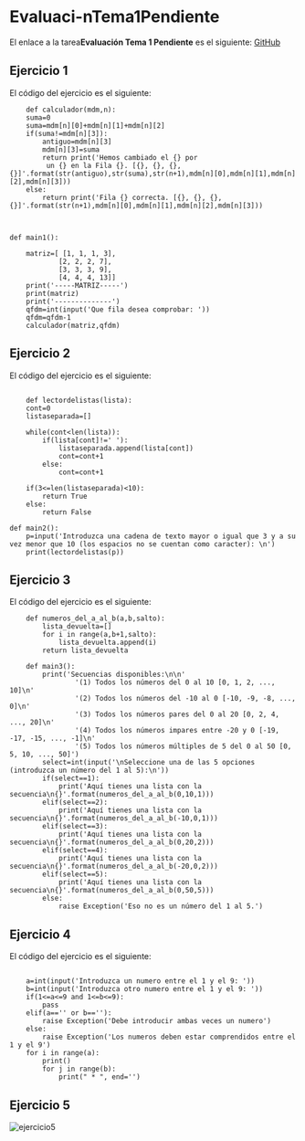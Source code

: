 # Evaluaci-nTema1Pendiente

El enlace a la tarea**Evaluación Tema 1 Pendiente** es el siguiente: [GitHub](https://github.com/migueliiin/Evaluaci-nTema1Pendiente.git)

## Ejercicio 1

El código del ejercicio es el siguiente:

```
    def calculador(mdm,n):
    suma=0
    suma=mdm[n][0]+mdm[n][1]+mdm[n][2]
    if(suma!=mdm[n][3]):
        antiguo=mdm[n][3]
        mdm[n][3]=suma
        return print('Hemos cambiado el {} por
         un {} en la Fila {}. [{}, {}, {}, {}]'.format(str(antiguo),str(suma),str(n+1),mdm[n][0],mdm[n][1],mdm[n][2],mdm[n][3]))
    else:
        return print('Fila {} correcta. [{}, {}, {}, {}]'.format(str(n+1),mdm[n][0],mdm[n][1],mdm[n][2],mdm[n][3]))



def main1():
    
    matriz=[ [1, 1, 1, 3],
            [2, 2, 2, 7],
            [3, 3, 3, 9],
            [4, 4, 4, 13]]
    print('-----MATRIZ-----')
    print(matriz)
    print('--------------')
    qfdm=int(input('Que fila desea comprobar: '))
    qfdm=qfdm-1
    calculador(matriz,qfdm)
```

## Ejercicio 2

El código del ejercicio es el siguiente:

```
        
    def lectordelistas(lista):
    cont=0
    listaseparada=[]

    while(cont<len(lista)):
        if(lista[cont]!=' '):
            listaseparada.append(lista[cont])
            cont=cont+1
        else:
            cont=cont+1

    if(3<=len(listaseparada)<10):
        return True
    else:
        return False

def main2():
    p=input('Introduzca una cadena de texto mayor o igual que 3 y a su vez menor que 10 (los espacios no se cuentan como caracter): \n')
    print(lectordelistas(p))
```

## Ejercicio 3

El código del ejercicio es el siguiente:

```
    def numeros_del_a_al_b(a,b,salto):
        lista_devuelta=[]
        for i in range(a,b+1,salto):
            lista_devuelta.append(i)
        return lista_devuelta

    def main3():
        print('Secuencias disponibles:\n\n'
                '(1) Todos los números del 0 al 10 [0, 1, 2, ..., 10]\n'
                '(2) Todos los números del -10 al 0 [-10, -9, -8, ..., 0]\n'
                '(3) Todos los números pares del 0 al 20 [0, 2, 4, ..., 20]\n'
                '(4) Todos los números impares entre -20 y 0 [-19, -17, -15, ..., -1]\n'
                '(5) Todos los números múltiples de 5 del 0 al 50 [0, 5, 10, ..., 50]')
        select=int(input('\nSeleccione una de las 5 opciones (introduzca un número del 1 al 5):\n'))
        if(select==1):
            print('Aquí tienes una lista con la secuencia\n{}'.format(numeros_del_a_al_b(0,10,1)))
        elif(select==2):
            print('Aquí tienes una lista con la secuencia\n{}'.format(numeros_del_a_al_b(-10,0,1)))
        elif(select==3):
            print('Aquí tienes una lista con la secuencia\n{}'.format(numeros_del_a_al_b(0,20,2)))
        elif(select==4):
            print('Aquí tienes una lista con la secuencia\n{}'.format(numeros_del_a_al_b(-20,0,2)))
        elif(select==5):
            print('Aquí tienes una lista con la secuencia\n{}'.format(numeros_del_a_al_b(0,50,5)))
        else:
            raise Exception('Eso no es un número del 1 al 5.')
```

## Ejercicio 4

El código del ejercicio es el siguiente:

```
        
    a=int(input('Introduzca un numero entre el 1 y el 9: '))
    b=int(input('Introduzca otro numero entre el 1 y el 9: '))
    if(1<=a<=9 and 1<=b<=9):
        pass
    elif(a=='' or b==''):
        raise Exception('Debe introducir ambas veces un numero')
    else:
        raise Exception('Los numeros deben estar comprendidos entre el 1 y el 9')
    for i in range(a):
        print()
        for j in range(b):
            print(" * ", end='')
```


## Ejercicio 5

![ejercicio5](https://user-images.githubusercontent.com/91721552/192046791-99af3da1-50e8-47cf-9b48-0d3fd88e878c.PNG)

